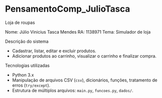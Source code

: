 # PensamentoComp_JulioTasca
Loja de roupas 

Nome: Júlio Vinicius Tasca Mendes
RA: 1138971
Tema: Simulador de loja

Descrição do sistema
- Cadastrar, listar, editar e excluir produtos.
- Adicionar produtos ao carrinho, visualizar o carrinho e finalizar compra.

Tecnologias utilizadas
- Python 3.x
- Manipulação de arquivos CSV (`csv`), dicionários, funções, tratamento de erros (`try/except`).
- Estrutura de múltiplos arquivos: `main.py`, `funcoes.py`, `dados/`.
